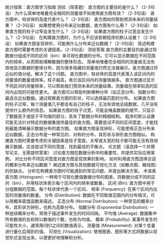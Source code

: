 统计探索：直方图学习指南
测验（简答题）
直方图的主要目的是什么？（2-3句话）
为什么简单地堆叠完全相同的测量值不如使用直方图有效？（2-3句话）
直方图中，柱状体的高度代表什么？（2-3句话）
直方图如何帮助预测未来的测量结果？（2-3句话）
如果想使用分布来近似数据，直方图有什么用？（2-3句话）
如果直方图的柱子过窄会发生什么？（2-3句话）
如果直方图的柱子过宽会发生什么？（2-3句话）
在构建直方图时，为什么不应该依赖程序的默认设置？（2-3句话）
如果直方图呈现钟形，可能用什么分布来近似数据？（2-3句话）
简述构建直方图时需要考虑的关键因素。（2-3句话）
测验答案
直方图的主要目的是通过将数据分组成不同的区间（bin）来可视化数据的分布。它可以显示数据在不同范围内的频率，从而帮助理解数据的整体形态。
简单地堆叠完全相同的测量值无法有效地显示数据的整体分布，因为很多隐藏的测量值仍然无法被展示。直方图通过将近似的值分组，解决了这个问题。
直方图中，柱状体的高度代表落入该区间内的测量值的数量或频率。柱子越高，表示该区间内的测量值越多。
直方图通过显示不同区间的测量频率，可以帮助我们预测未来的测量结果。测量值在频率较高的区间内出现的可能性更大。
直方图可以帮助判断哪种分布（如正态分布、指数分布）最适合近似数据。通过观察直方图的形状，可以选择最匹配的分布。
如果直方图的柱子过窄，每个测量值几乎都会有自己的柱子，无法有效地总结数据，几乎没有提供什么额外的信息。
如果直方图的柱子过宽，可能会掩盖数据的细节，只显示了数据高于或低于平均值的部分，丢失了数据分布的精细结构。
程序的默认设置可能无法针对特定的数据集提供最佳的直方图。需要尝试不同的区间宽度，才能找到最能清晰展示数据分布的直方图。
如果直方图呈现钟形，可能使用正态分布来近似数据。正态分布是一种常见的、对称的分布，其形状与钟形直方图相似。
构建直方图时需要考虑的关键因素是柱子宽度。太窄或太宽的柱子都可能无法有效地展示数据。应该尝试不同的宽度，找到最佳的平衡点。
论文题（请选择一个并撰写论文，无需提供答案）
讨论直方图在数据分析中的重要性，并提供实际应用案例。
对比分析不同区间宽度对直方图呈现效果的影响。
如何利用直方图选择合适的概率分布来近似数据？
阐述直方图与其他数据可视化方法（如散点图、箱线图）的优缺点。
分析在构建直方图时可能遇到的常见问题，并提出解决方案。
术语表
直方图 (Histogram): 一种用于可视化数值数据分布的图表，将数据分成不同的区间（bin），并用柱状体表示每个区间内的频率或数量。
区间 (Bin): 直方图中用于分组数据的范围，每个柱状体代表一个区间。
频率 (Frequency): 在某个区间内出现的测量值的数量。
分布 (Distribution): 数据在不同取值范围内的分布情况，可以用概率密度函数来描述。
正态分布 (Normal Distribution): 一种常见的概率分布，其形状为钟形，也称为高斯分布。
指数分布 (Exponential Distribution): 一种连续概率分布，常用于描述事件发生的时间间隔。
平均值 (Average): 数据集中所有数值的总和除以数值的个数，也称为均值。
概率 (Probability): 某事件发生的可能性大小，通常用0到1之间的数值表示。
测量值 (Measurement): 对某个变量进行量化后得到的值。
可视化 (Visualization): 使用图表、图形等方式将数据以视觉形式呈现出来，以便更好地理解和分析。